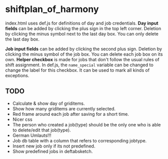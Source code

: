 # shiftplan_of_harmony

index.html uses def.js for definitions of day and job credentials.
**Day input fields** can be added by clicking the plus sign in the top left corner. Deletion by clicking the minus symbol next to the last day box. You can only delete the last day box.

**Job input fields** can be added by clicking the second plus sign. Deletion by clicking the minus symbol of the job box. You can delete each job box on its own.
**Helper checkbox** is made for jobs that don't follow the usual rules of shift assignment.
In def.js, the `name_special` variable can be changed to change the label for this checkbox. It can be used to mark all kinds of exceptions.

## TODO
* Calculate & show day of griditems.
* Show how many griditems are currently selected.
* Red frame around each job after saving for a short time.
* Nicer css
* The person who created a job(type) should be the only one who is able to delete/edit that job(type).
* German Umlauts!!!
* Job db table with a column that refers to corresponding jobtype.
* Insert new job only if its not predefined.
* Show predefined jobs in deftabsketch.
